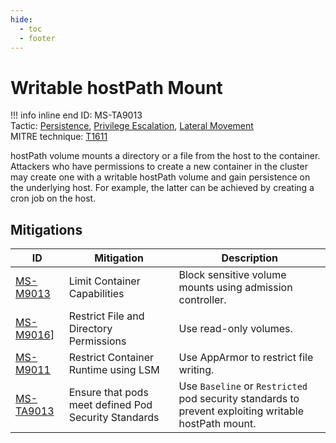 ```yaml
---
hide:
  - toc
  - footer
---
```


# Writable hostPath Mount

!!! info inline end
    ID: MS-TA9013<br>
    Tactic: [Persistence](../tactics/Persistence/index.md), [Privilege Escalation](../tactics/PrivilegeEscalation/index.md), [Lateral Movement](../tactics/LateralMovement/index.md) <br>
    MITRE technique: [T1611](https://attack.mitre.org/techniques/T1611/)

hostPath volume mounts a directory or a file from the host to the container. Attackers who have permissions to create a new container in the cluster may create one with a writable hostPath volume and gain persistence on the underlying host. For example, the latter can be achieved by creating a cron job on the host.

## Mitigations

|ID|Mitigation|Description|
|--|----------|-----------|
|[MS-M9013](../mitigations/MS-M9013%20Limit%20Container%20Capabilities.md)|Limit Container Capabilities|Block sensitive volume mounts using admission controller.|
|[MS-M9016](../mitigations/MS-M9016%20Restrict%20File%20and%20Directory%20Permissions.md)]|Restrict File and Directory Permissions|Use read-only volumes.|
|[MS-M9011](../mitigations/MS-M9011%20Restrict%20Container%20Runtime%20using%20LSM.md)|Restrict Container Runtime using LSM|Use AppArmor to restrict file writing.|
|[MS-TA9013](../mitigations/MS-M9017%20Ensure%20that%20pods%20meet%20defined%20Pod%20Security%20Standards.md)|Ensure that pods meet defined Pod Security Standards|Use `Baseline` or `Restricted` pod security standards to prevent exploiting writable hostPath mount.|